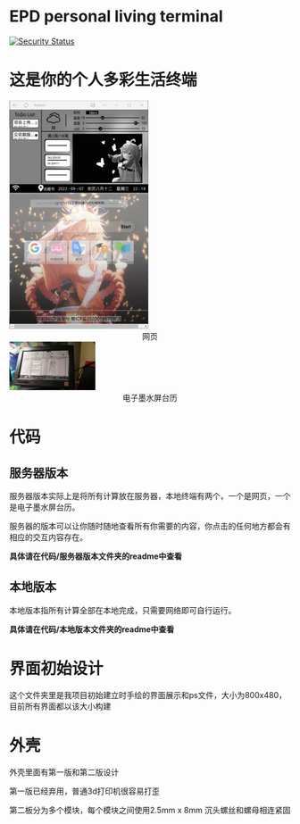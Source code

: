# EPD personal living terminal

[![Security Status](https://www.murphysec.com/badge/TianLai-PAlace/EPD-personal-living-terminal.svg)](https://www.murphysec.com/p/TianLai-PAlace/EPD-personal-living-terminal)

# 这是你的个人多彩生活终端

<img src=".\photos\network.png" style="zoom:40%;" />

<center>网页</center>

<img src=".\photos\local_epd.jpg" alt="local_epd" style="zoom: 15%;" />

<center>电子墨水屏台历</center>

# 代码

## 服务器版本


服务器版本实际上是将所有计算放在服务器，本地终端有两个，一个是网页，一个是电子墨水屏台历。

服务器的版本可以让你随时随地查看所有你需要的内容，你点击的任何地方都会有相应的交互内容存在。

**具体请在代码/服务器版本文件夹的readme中查看**

## 本地版本

本地版本指所有计算全部在本地完成，只需要网络即可自行运行。

**具体请在代码/本地版本文件夹的readme中查看**

# 界面初始设计

这个文件夹里是我项目初始建立时手绘的界面展示和ps文件，大小为800x480，目前所有界面都以该大小构建

# 外壳

外壳里面有第一版和第二版设计

第一版已经弃用，普通3d打印机很容易打歪

第二板分为多个模块，每个模块之间使用2.5mm x 8mm 沉头螺丝和螺母相连紧固

